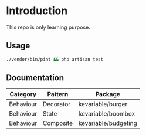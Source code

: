 # Introduction

This repo is only learning purpose.

## Usage

```bash
./vendor/bin/pint && php artisan test
```

## Documentation

| Category  | Pattern   | Package              |
|-----------|-----------|----------------------|
| Behaviour | Decorator | kevariable/burger    |
| Behaviour | State     | kevariable/boombox   |
| Behaviour | Composite | kevariable/budgeting |
